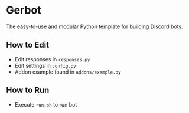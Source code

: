 # Gerbot
The easy-to-use and modular Python template for building Discord bots.

## How to Edit
- Edit responses in `responses.py`
- Edit settings in `config.py`
- Addon example found in `addons/example.py`

## How to Run
- Execute `run.sh` to run bot
